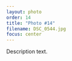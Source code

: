 ```yaml
---
layout: photo
order: 14
title: "Photo #14"
filename: DSC_0544.jpg
focus: center
---
```


Description text.